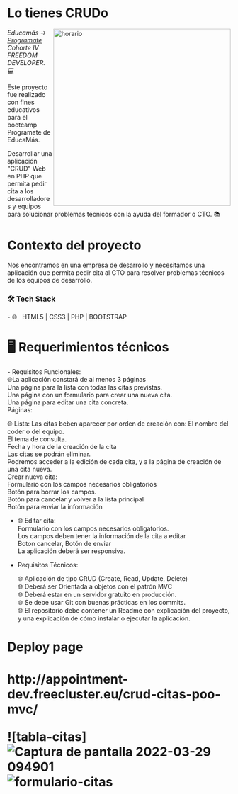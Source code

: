 <h1>Lo tienes CRUDo</h1>

<img src="https://png.pngtree.com/png-vector/20190901/ourlarge/pngtree-calender-icon-design-vector-png-image_1712237.jpg" min-width="400px" max-width="400px" width="400px" align="right" alt="horario">
<p><em> Educamás -> <a href="https://educamas.com.co/">Programate</a> Cohorte IV FREEDOM DEVELOPER. 💻 </br>
</em></p>
Este proyecto fue realizado con fines educativos para el bootcamp Programate de EducaMás. 



Desarrollar una aplicación "CRUD" Web en PHP que permita pedir cita a los desarrolladores y equipos para solucionar problemas técnicos con la ayuda del formador o CTO.
📚<h1>Contexto del proyecto</h1>
Nos encontramos en una empresa de desarrollo y necesitamos una aplicación que permita pedir cita al CTO para resolver problemas técnicos de los equipos de desarrollo.
<h3>🛠 Tech Stack </h3>
- 🌐 &nbsp; HTML5 | CSS3 | PHP | BOOTSTRAP


<h1> 🖥 Requerimientos técnicos </h1>
- Requisitos Funcionales: <br/>
   🌐La aplicación constará de al menos 3 páginas <br/>
           Una página para la lista con todas las citas previstas. <br/>
           Una página con un formulario para crear una nueva cita.  <br/>
           Una página para editar una cita concreta. <br/>
Páginas:

  🌐 Lista: Las citas beben aparecer por orden de creación con:
           El nombre del coder o del equipo. <br/>
           El tema de consulta. <br/>
           Fecha y hora de la creación de la cita <br/>
           Las citas se podrán eliminar. <br/>
           Podremos acceder a la edición de cada cita, y a la página de creación de una cita nueva. <br/>
           Crear nueva cita:<br/>
           Formulario con los campos necesarios obligatorios <br/>
           Botón para borrar los campos. <br/>
           Botón para cancelar y volver a la lista principal <br/>
           Botón para enviar la información <br/>
- 🌐 Editar cita: <br/>
      Formulario con los campos necesarios obligatorios. <br/>
      Los campos deben tener la información de la cita a editar <br/>
      Boton cancelar, Botón de enviar <br/>
La aplicación deberá ser responsiva. <br/> 

- Requisitos Técnicos: <br/>

    🌐 Aplicación de tipo CRUD (Create, Read, Update, Delete) <br/>
    🌐 Deberá ser Orientada a objetos con el patrón MVC <br/>
    🌐 Deberá estar en un servidor gratuito en producción. <br/>
    🌐 Se debe usar Git con buenas prácticas en los commits. <br/>
    🌐 El repositorio debe contener un Readme con explicación del proyecto, y una explicación de cómo instalar o ejecutar la aplicación. <br/>


<h1> Deploy page <h1>
   http://appointment-dev.freecluster.eu/crud-citas-poo-mvc/ <br/>

   
   ![tabla-citas]![Captura de pantalla 2022-03-29 094901](https://user-images.githubusercontent.com/78703403/160642055-bc626f4a-3aec-445c-ad07-2d8b9c7c1457.png)
   ![formulario-citas](https://user-images.githubusercontent.com/78703403/160642528-0a84f509-0d45-4b6a-b7f5-f476e9b4f152.png)

  
